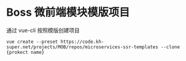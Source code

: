 # Boss 微前端模块模版项目

通过 vue-cli 按照模版创建项目

```shell
vue create --preset https://code.kh-super.net/projects/MOB/repos/microservices-ssr-templates --clone {prokect name}
```
